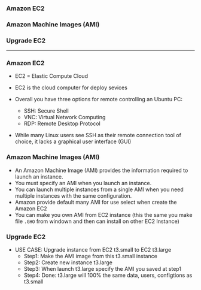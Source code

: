 
### Amazon EC2
### Amazon Machine Images (AMI)
### Upgrade EC2

---------------------------------------

### Amazon EC2

* EC2 = Elastic Compute Cloud
* EC2 is the cloud computer for deploy sevices
* Overall you have three options for remote controlling an Ubuntu PC:
  * SSH: Secure Shell
  * VNC: Virtual Network Computing
  * RDP: Remote Desktop Protocol
  
* While many Linux users see SSH as their remote connection tool of choice, it lacks a graphical user interface (GUI)

### Amazon Machine Images (AMI)

* An Amazon Machine Image (AMI) provides the information required to launch an instance. 
* You must specify an AMI when you launch an instance. 
* You can launch multiple instances from a single AMI when you need multiple instances with the same configuration.
* Amazon provide default many AMI for use select when create the Amazon EC2
* You can make you own AMI from EC2 instance (this the same you make file `.GHO` from windown and then can install on other EC2 Instance)

### Upgrade EC2

* USE CASE: Upgrade instance from EC2 t3.small to EC2 t3.large
  * Step1: Make the AMI image from this t3.small instance
  * Step2: Create new instance t3.large
  * Step3: When launch t3.large specify the AMI you saved at step1
  * Step4: Done: t3.large will 100% the same data, users, configtions as t3.small
